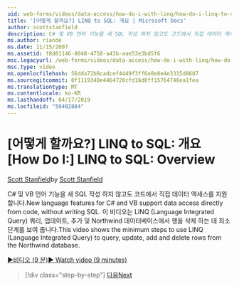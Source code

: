 ```yaml
---
uid: web-forms/videos/data-access/how-do-i-with-linq/how-do-i-linq-to-sql-overview
title: '[어떻게 할까요?] LINQ to SQL: 개요 | Microsoft Docs'
author: scottstanfield
description: C# 및 VB 언어 기능을 새 SQL 작성 하지 않고도 코드에서 직접 데이터 액세스를 지원 합니다. 이 비디오에서는 LINQ (언어 정수...를 사용 하는 최소 단계 보여 줍니다.
ms.author: riande
ms.date: 11/15/2007
ms.assetid: f8d01146-8048-4750-a43b-aae53e3bd5f6
msc.legacyurl: /web-forms/videos/data-access/how-do-i-with-linq/how-do-i-linq-to-sql-overview
msc.type: video
ms.openlocfilehash: 56dda72b8cadcef4449f3ff6e8e8e4e3315d0687
ms.sourcegitcommit: 0f1119340e4464720cfd16d0ff15764746ea1fea
ms.translationtype: MT
ms.contentlocale: ko-KR
ms.lasthandoff: 04/17/2019
ms.locfileid: "59402884"
---
```

# <a name="how-do-i-linq-to-sql-overview"></a><span data-ttu-id="e3c05-104">[어떻게 할까요?] LINQ to SQL: 개요</span><span class="sxs-lookup"><span data-stu-id="e3c05-104">[How Do I:] LINQ to SQL: Overview</span></span>

<span data-ttu-id="e3c05-105">[Scott Stanfield](https://github.com/scottstanfield)</span><span class="sxs-lookup"><span data-stu-id="e3c05-105">by [Scott Stanfield](https://github.com/scottstanfield)</span></span>

<span data-ttu-id="e3c05-106">C# 및 VB 언어 기능을 새 SQL 작성 하지 않고도 코드에서 직접 데이터 액세스를 지원 합니다.</span><span class="sxs-lookup"><span data-stu-id="e3c05-106">New language features for C# and VB support data access directly from code, without writing SQL.</span></span> <span data-ttu-id="e3c05-107">이 비디오는 LINQ (Language Integrated Query) 쿼리, 업데이트, 추가 및 Northwind 데이터베이스에서 행을 삭제 하는 데 최소 단계를 보여 줍니다.</span><span class="sxs-lookup"><span data-stu-id="e3c05-107">This video shows the minimum steps to use LINQ (Language Integrated Query) to query, update, add and delete rows from the Northwind database.</span></span>

[<span data-ttu-id="e3c05-108">&#9654;비디오 (9 분)</span><span class="sxs-lookup"><span data-stu-id="e3c05-108">&#9654; Watch video (9 minutes)</span></span>](https://channel9.msdn.com/Blogs/ASP-NET-Site-Videos/how-do-i-linq-to-sql-overview)

> [!div class="step-by-step"]
> [<span data-ttu-id="e3c05-109">다음</span><span class="sxs-lookup"><span data-stu-id="e3c05-109">Next</span></span>](how-do-i-linq-to-sql-data-model.md)
